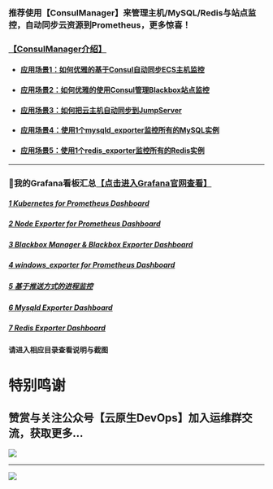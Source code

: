 ### 推荐使用【ConsulManager】来管理主机/MySQL/Redis与站点监控，自动同步云资源到Prometheus，更多惊喜！
### [【ConsulManager介绍】](https://github.com/starsliao/ConsulManager)
- #### [应用场景1：如何优雅的基于Consul自动同步ECS主机监控](https://github.com/starsliao/ConsulManager/blob/main/docs/ECS%E4%B8%BB%E6%9C%BA%E7%9B%91%E6%8E%A7.md)
- #### [应用场景2：如何优雅的使用Consul管理Blackbox站点监控](https://github.com/starsliao/ConsulManager/blob/main/docs/blackbox%E7%AB%99%E7%82%B9%E7%9B%91%E6%8E%A7.md)
- #### [应用场景3：如何把云主机自动同步到JumpServer](https://github.com/starsliao/ConsulManager/blob/main/docs/%E5%A6%82%E4%BD%95%E6%8A%8A%E4%B8%BB%E6%9C%BA%E8%87%AA%E5%8A%A8%E5%90%8C%E6%AD%A5%E5%88%B0JumpServer.md)
- #### [应用场景4：使用1个mysqld_exporter监控所有的MySQL实例](https://github.com/starsliao/ConsulManager/blob/main/docs/%E5%A6%82%E4%BD%95%E4%BC%98%E9%9B%85%E7%9A%84%E4%BD%BF%E7%94%A8%E4%B8%80%E4%B8%AAmysqld_exporter%E7%9B%91%E6%8E%A7%E6%89%80%E6%9C%89%E7%9A%84MySQL%E5%AE%9E%E4%BE%8B.md)
- #### [应用场景5：使用1个redis_exporter监控所有的Redis实例](https://github.com/starsliao/ConsulManager/blob/main/docs/%E4%BD%BF%E7%94%A8%E4%B8%80%E4%B8%AAredis_exporter%E7%9B%91%E6%8E%A7%E6%89%80%E6%9C%89%E7%9A%84Redis%E5%AE%9E%E4%BE%8B.md)

---
### 💖我的Grafana看板汇总[【点击进入Grafana官网查看】](https://grafana.com/orgs/starsliao/dashboards)
##### [1 Kubernetes for Prometheus Dashboard](https://github.com/starsliao/Prometheus/tree/master/kubernetes)
##### [2 Node Exporter for Prometheus Dashboard](https://github.com/starsliao/Prometheus/tree/master/node_exporter)
##### [3 Blackbox Manager & Blackbox Exporter Dashboard](https://github.com/starsliao/Prometheus/tree/master/blackbox_exporter)
##### [4 windows_exporter for Prometheus Dashboard](https://github.com/starsliao/Prometheus/tree/master/windows_exporter)
##### [5 基于推送方式的进程监控](https://github.com/starsliao/Prometheus/tree/master/linux_proc_monit)
##### [6 Mysqld Exporter Dashboard](https://github.com/starsliao/ConsulManager/blob/main/docs/%E5%A6%82%E4%BD%95%E4%BC%98%E9%9B%85%E7%9A%84%E4%BD%BF%E7%94%A8%E4%B8%80%E4%B8%AAmysqld_exporter%E7%9B%91%E6%8E%A7%E6%89%80%E6%9C%89%E7%9A%84MySQL%E5%AE%9E%E4%BE%8B.md)
##### [7 Redis Exporter Dashboard](https://github.com/starsliao/ConsulManager/blob/main/docs/%E4%BD%BF%E7%94%A8%E4%B8%80%E4%B8%AAredis_exporter%E7%9B%91%E6%8E%A7%E6%89%80%E6%9C%89%E7%9A%84Redis%E5%AE%9E%E4%BE%8B.md)

#### 请进入相应目录查看说明与截图
# 特别鸣谢
## 赞赏与关注公众号【**云原生DevOps**】加入运维群交流，获取更多...
![](https://starsl.cn/static/img/thanks.png)

---

![](https://starsl.cn/static/img/wegroups.png)
